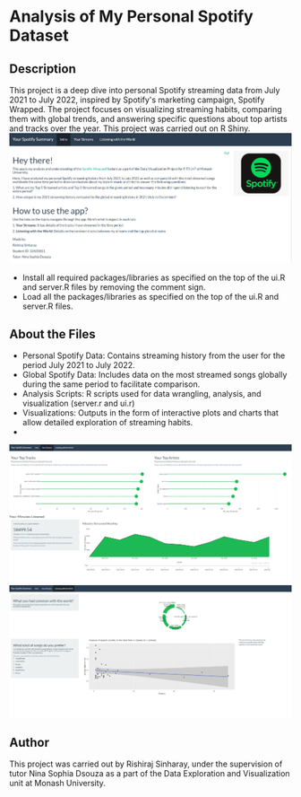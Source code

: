 # Analysis of My Personal Spotify Dataset

## Description
This project is a deep dive into personal Spotify streaming data from July 2021 to July 2022, inspired by Spotify's marketing campaign, Spotify Wrapped. The project focuses on visualizing streaming habits, comparing them with global trends, and answering specific questions about top artists and tracks over the year. This project was carried out on R Shiny.
![Dashboard Image](www/intro.PNG)
- Install all required packages/libraries as specified on the top of the ui.R and server.R files by removing the comment sign.
- Load all the packages/libraries as specified on the top of the ui.R and server.R files.

## About the Files
- Personal Spotify Data: Contains streaming history from the user for the period July 2021 to July 2022.
- Global Spotify Data: Includes data on the most streamed songs globally during the same period to facilitate comparison.
- Analysis Scripts: R scripts used for data wrangling, analysis, and visualization (server.r and ui.r)
- Visualizations: Outputs in the form of interactive plots and charts that allow detailed exploration of streaming habits.
- 
![Dashboard Image](www/your_streams.PNG)
![Dashboard Image](www/listening.PNG)

## Author
This project was carried out by Rishiraj Sinharay, under the supervision of tutor Nina Sophia Dsouza as a part of the Data Exploration and Visualization unit at Monash University.
